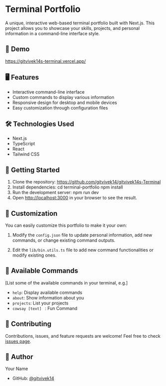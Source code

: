# Terminal Portfolio

A unique, interactive web-based terminal portfolio built with Next.js. This project allows you to showcase your skills, projects, and personal information in a command-line interface style.

## 🚀 Demo

https://gitvivek14s-terminal.vercel.app/

## 🖥️ Features

- Interactive command-line interface
- Custom commands to display various information
- Responsive design for desktop and mobile devices
- Easy customization through configuration files

## 🛠️ Technologies Used

- Next.js
- TypeScript
- React
- Tailwind CSS

## 🏁 Getting Started

1. Clone the repository:
https://github.com/gitvivek14/gitvivek14s-Terminal
2. Install dependencies:
cd terminal-portfolio
npm install
3. Run the development server:
npm run dev
4. Open [http://localhost:3000](http://localhost:3000) in your browser to see the result.

## 🎨 Customization

You can easily customize this portfolio to make it your own:

1. Modify the `config.json` file to update personal information, add new commands, or change existing command outputs.

2. Edit the `lib/bin.utils.ts` file to add new command functionalities or modify existing ones.

## 📄 Available Commands

[List some of the available commands in your terminal, e.g.]

- `help`: Display available commands
- `about`: Show information about you
- `projects`: List your projects
- `cowsay [text] ` : Fun Command

## 🤝 Contributing

Contributions, issues, and feature requests are welcome! Feel free to check [issues page](https://github.com/gitvivek14/gitvivek14s-Terminal/issues).

## 👤 Author

Your Name
- GitHub: [@gitvivek14](https://github.com/gitvivek14)
